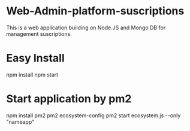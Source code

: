# Web-Admin-platform-suscriptions
This is a web application building on Node.JS and Mongo DB for management suscriptions.

# Easy Install
npm install
npm start


# Start application by pm2
npm install pm2
pm2 ecosystem-config
pm2 start ecosystem.js --only "nameapp"







